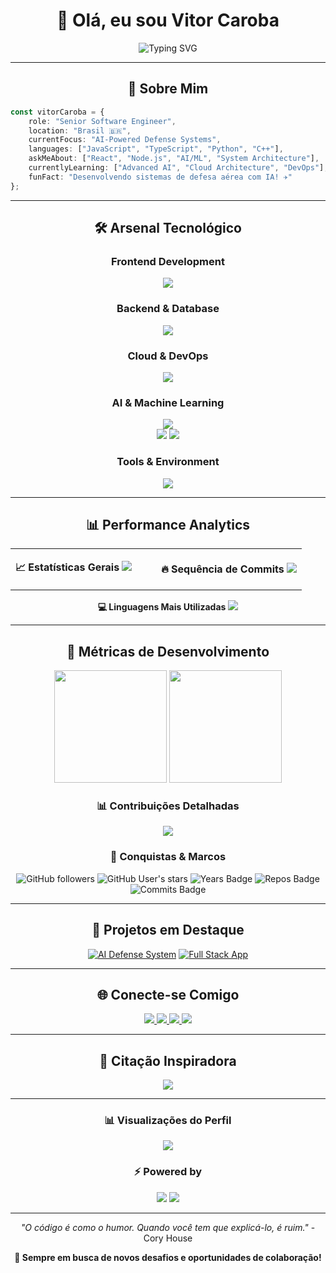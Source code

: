 <div align="center">
  
# 👋 Olá, eu sou Vitor Caroba

<img src="https://readme-typing-svg.herokuapp.com?font=Fira+Code&size=22&duration=3000&pause=1000&color=00D9FF&center=true&vCenter=true&width=600&lines=Software+Engineer+%26+Full+Stack+Developer;AI+%26+Machine+Learning+Enthusiast;Building+the+Future+with+Code" alt="Typing SVG" />

</div>

---

<div align="center">
  
## 🚀 Sobre Mim

</div>

```typescript
const vitorCaroba = {
    role: "Senior Software Engineer",
    location: "Brasil 🇧🇷",
    currentFocus: "AI-Powered Defense Systems",
    languages: ["JavaScript", "TypeScript", "Python", "C++"],
    askMeAbout: ["React", "Node.js", "AI/ML", "System Architecture"],
    currentlyLearning: ["Advanced AI", "Cloud Architecture", "DevOps"],
    funFact: "Desenvolvendo sistemas de defesa aérea com IA! ✈️"
};
```

---

<div align="center">

## 🛠️ Arsenal Tecnológico

### Frontend Development
<img src="https://skillicons.dev/icons?i=react,nextjs,typescript,javascript,html,css,tailwind,vue,sass" />

### Backend & Database
<img src="https://skillicons.dev/icons?i=nodejs,python,express,fastapi,postgresql,mongodb,redis,mysql" />

### Cloud & DevOps
<img src="https://skillicons.dev/icons?i=aws,docker,kubernetes,vercel,netlify,github,git" />

### AI & Machine Learning
<img src="https://skillicons.dev/icons?i=tensorflow,pytorch,opencv" />
<br/>
<img src="https://img.shields.io/badge/OpenAI-412991?style=for-the-badge&logo=openai&logoColor=white" />
<img src="https://img.shields.io/badge/Hugging%20Face-FFD21E?style=for-the-badge&logo=huggingface&logoColor=black" />

### Tools & Environment
<img src="https://skillicons.dev/icons?i=vscode,figma,postman,linux,windows" />

</div>

---

<div align="center">

## 📊 Performance Analytics

<table>
<tr>
<td width="50%">

**📈 Estatísticas Gerais**
<img src="https://github-readme-stats.vercel.app/api?username=carobasjp&show_icons=true&theme=tokyonight&hide_border=true&count_private=true&include_all_commits=true" />

</td>
<td width="50%">

**🔥 Sequência de Commits**
<img src="https://github-readme-streak-stats.herokuapp.com?user=carobasjp&theme=tokyonight&hide_border=true" />

</td>
</tr>
</table>

**💻 Linguagens Mais Utilizadas**
<img src="https://github-readme-stats.vercel.app/api/top-langs/?username=carobasjp&layout=donut&theme=tokyonight&hide_border=true&langs_count=8" />

</div>

---

<div align="center">

## 🎯 Métricas de Desenvolvimento

<div align="center">
  <img height="180em" src="https://github-readme-stats.vercel.app/api?username=carobasjp&show_icons=true&theme=tokyonight&include_all_commits=true&count_private=true&hide_border=true"/>
  <img height="180em" src="https://github-readme-stats.vercel.app/api/top-langs/?username=carobasjp&layout=compact&langs_count=16&theme=tokyonight&hide_border=true"/>
</div>

### 📊 Contribuições Detalhadas
<img src="https://github-readme-activity-graph.vercel.app/graph?username=carobasjp&theme=tokyo-night&hide_border=true&area=true&custom_title=Atividade%20de%20Contribuição%20nos%20Últimos%20Meses" />

### 🏅 Conquistas & Marcos
<div align="center">
  
![GitHub followers](https://img.shields.io/github/followers/carobasjp?style=for-the-badge&logo=github&logoColor=white&color=0e75b6)
![GitHub User's stars](https://img.shields.io/github/stars/carobasjp?style=for-the-badge&logo=github&logoColor=white&color=0e75b6)
![Years Badge](https://badges.pufler.dev/years/carobasjp?style=for-the-badge&color=0e75b6)
![Repos Badge](https://badges.pufler.dev/repos/carobasjp?style=for-the-badge&color=0e75b6)
![Commits Badge](https://badges.pufler.dev/commits/monthly/carobasjp?style=for-the-badge&color=0e75b6)

</div>

</div>

---

<div align="center">

## 🎯 Projetos em Destaque

</div>

<div align="center">
  
[![AI Defense System](https://github-readme-stats.vercel.app/api/pin/?username=carobasjp&repo=ai-defense-system&theme=tokyonight&hide_border=true)](https://github.com/carobasjp/ai-defense-system)
[![Full Stack App](https://github-readme-stats.vercel.app/api/pin/?username=carobasjp&repo=fullstack-app&theme=tokyonight&hide_border=true)](https://github.com/carobasjp/fullstack-app)

</div>

---


<div align="center">

## 🌐 Conecte-se Comigo

<a href="https://linkedin.com/in/vitorcaroba">
  <img src="https://img.shields.io/badge/LinkedIn-0077B5?style=for-the-badge&logo=linkedin&logoColor=white" />
</a>
<a href="https://twitter.com/@caroba_vitor">
  <img src="https://img.shields.io/badge/Twitter-1DA1F2?style=for-the-badge&logo=twitter&logoColor=white" />
</a>
<a href="https://instagram.com/vitorcaroba1">
  <img src="https://img.shields.io/badge/Instagram-E4405F?style=for-the-badge&logo=instagram&logoColor=white" />
</a>
<a href="https://discord.gg/Caroba_01#6990">
  <img src="https://img.shields.io/badge/Discord-7289DA?style=for-the-badge&logo=discord&logoColor=white" />
</a>

</div>

---

<div align="center">

## 💭 Citação Inspiradora

<img src="https://quotes-github-readme.vercel.app/api?type=horizontal&theme=tokyonight&border=true" />

</div>

---

<div align="center">

### 📊 Visualizações do Perfil
<img src="https://komarev.com/ghpvc/?username=carobasjp&style=for-the-badge&color=0e75b6" />

### ⚡ Powered by
<img src="https://img.shields.io/badge/Made%20with-❤️-red?style=for-the-badge" />
<img src="https://img.shields.io/badge/Powered%20by-Coffee-brown?style=for-the-badge&logo=coffee" />

</div>

---

<div align="center">
  
*"O código é como o humor. Quando você tem que explicá-lo, é ruim."* - Cory House

**🚀 Sempre em busca de novos desafios e oportunidades de colaboração!**

</div>
